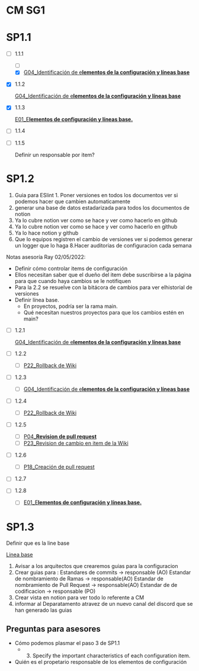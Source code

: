 # CM SG1

# SP1.1

- [ ]  1.1.1
    - [ ]  [](../../CM%20d1afaa87919b4d4cac20797ca676df61/Matriz%20de%20Configuracion%208ef56009a3d545a1a998b4d596eaddb2.csv)
    - [x]  [G04_Identificación de e**lementos de la configuración y líneas base**](../../../../Wiki%204abacc0cd1bc4933b885625597ed9fd1/Departamento%20ACE%20becb686b5f3342a4ad67c49da379b3bb/Guias%20484d71efd4064698ab23f6a2abbf748e/G04_Identificacio%CC%81n%20de%20elementos%20de%20la%20configuraci%2081ed479aea0d45db89846463687d2a6f.md)
- [x]  1.1.2
    
    [G04_Identificación de e**lementos de la configuración y líneas base**](../../../../Wiki%204abacc0cd1bc4933b885625597ed9fd1/Departamento%20ACE%20becb686b5f3342a4ad67c49da379b3bb/Guias%20484d71efd4064698ab23f6a2abbf748e/G04_Identificacio%CC%81n%20de%20elementos%20de%20la%20configuraci%2081ed479aea0d45db89846463687d2a6f.md)
    
- [x]  1.1.3
    
    [E01_E**lementos de configuración y líneas base.**](../../../../Wiki%204abacc0cd1bc4933b885625597ed9fd1/Departamento%20ACE%20becb686b5f3342a4ad67c49da379b3bb/Estandares%206577b6d75d3a4f788a00749c1fa0feee/E01_Elementos%20de%20configuracio%CC%81n%20y%20li%CC%81neas%20base%2014bf0cdb2ba24eb2b0002ae5b08bc493.md) 
    
- [ ]  1.1.4
    
    [](../../CM%20d1afaa87919b4d4cac20797ca676df61/Matriz%20de%20Configuracion%208ef56009a3d545a1a998b4d596eaddb2.csv) 
    
- [ ]  1.1.5
    
    Definir un responsable por item?
    

# SP1.2

1. Guia para ESlint                                                                                                                                 1. Poner versiones en todos los documentos ver si podemos hacer que cambien automaticamente
2. generar una base de datos estadarizada para todos los documentos de notion
3. Ya lo cubre notion ver como se hace y ver como hacerlo en github
4. Ya lo cubre notion ver como se hace y ver como hacerlo en github
5. Ya lo hace notion y github
6. Que lo equipos registren el cambio de versiones ver si podemos generar un logger que lo 	haga
8.Hacer auditorias de configuracion cada semana

Notas asesoría Ray 02/05/2022: 

- Definir cómo controlar items de configuración
- Ellos necesitan saber que el dueño del item debe suscribirse a la página para que cuando haya cambios se le notifiquen
- Para la 2.2 se resuelve con la bitácora de cambios para ver elhistorial de versiones
- Definir línea base.
    - En proyectos, podría ser la rama main.
    - Qué necesitan nuestros proyectos para que los cambios estén en main?
- [ ]  1.2.1
    
    [G04_Identificación de e**lementos de la configuración y líneas base**](../../../../Wiki%204abacc0cd1bc4933b885625597ed9fd1/Departamento%20ACE%20becb686b5f3342a4ad67c49da379b3bb/Guias%20484d71efd4064698ab23f6a2abbf748e/G04_Identificacio%CC%81n%20de%20elementos%20de%20la%20configuraci%2081ed479aea0d45db89846463687d2a6f.md) 
    
- [ ]  1.2.2
    - [ ]  [P22_Rollback de Wiki](../../../../Wiki%204abacc0cd1bc4933b885625597ed9fd1/Departamento%20ACE%20becb686b5f3342a4ad67c49da379b3bb/Procesos%20bc1b4b9263a749d49f2c809adfd71359/P22_Rollback%20de%20Wiki%20bf25946982ff489caa0a189e216fe0f1.md)
- [ ]  1.2.3
    - [ ]  [G04_Identificación de e**lementos de la configuración y líneas base**](../../../../Wiki%204abacc0cd1bc4933b885625597ed9fd1/Departamento%20ACE%20becb686b5f3342a4ad67c49da379b3bb/Guias%20484d71efd4064698ab23f6a2abbf748e/G04_Identificacio%CC%81n%20de%20elementos%20de%20la%20configuraci%2081ed479aea0d45db89846463687d2a6f.md)
- [ ]  1.2.4
    - [ ]  [P22_Rollback de Wiki](../../../../Wiki%204abacc0cd1bc4933b885625597ed9fd1/Departamento%20ACE%20becb686b5f3342a4ad67c49da379b3bb/Procesos%20bc1b4b9263a749d49f2c809adfd71359/P22_Rollback%20de%20Wiki%20bf25946982ff489caa0a189e216fe0f1.md)
- [ ]  1.2.5
    - [ ]  [P04_**Revision de pull request**](../../../../Wiki%204abacc0cd1bc4933b885625597ed9fd1/Departamento%20ACE%20becb686b5f3342a4ad67c49da379b3bb/Procesos%20bc1b4b9263a749d49f2c809adfd71359/P04_Revision%20de%20pull%20request%209d3b4ef1e74a4028b85cb2cf1c30b926.md)
    - [ ]  [P23_Revision de cambio en item de la Wiki](../../../../Wiki%204abacc0cd1bc4933b885625597ed9fd1/Departamento%20ACE%20becb686b5f3342a4ad67c49da379b3bb/Procesos%20bc1b4b9263a749d49f2c809adfd71359/P23_Revision%20de%20cambio%20en%20item%20de%20la%20Wiki%20c8d92fb8afa7421b81f8cdd652b6f100.md)
- [ ]  1.2.6
    - [ ]  [P18_Creación de pull request](../../../../Wiki%204abacc0cd1bc4933b885625597ed9fd1/Departamento%20ACE%20becb686b5f3342a4ad67c49da379b3bb/Procesos%20bc1b4b9263a749d49f2c809adfd71359/P18_Creacio%CC%81n%20de%20pull%20request%20b11c58cb1ce14b42950a56f0b4e618cf.md)
- [ ]  1.2.7
- [ ]  1.2.8
    - [ ]  [E01_E**lementos de configuración y líneas base.**](../../../../Wiki%204abacc0cd1bc4933b885625597ed9fd1/Departamento%20ACE%20becb686b5f3342a4ad67c49da379b3bb/Estandares%206577b6d75d3a4f788a00749c1fa0feee/E01_Elementos%20de%20configuracio%CC%81n%20y%20li%CC%81neas%20base%2014bf0cdb2ba24eb2b0002ae5b08bc493.md)

# SP1.3

Definir que es la line base

[Linea base](CM%20SG1%207440f3f88dc746e9b38ca1c7207bc523/Linea%20base%203614100f9af742af88c9e09bed9a1c71.md)

1. Avisar a los arquitectos que crearemos guias para la configuracion
2. Crear guias para :
Estandares de commits  -> responsable (AO)
Estandar de nombramiento de Ramas -> responsable(AO)
Estandar de nombramiento de Pull Request -> responsable(AO)
Estandar de de codificacion -> responsable (PO)
3. Crear vista en notion para ver todo lo referente a CM
4. informar al Deparatamento atravez de un nuevo canal del discord que se han generado    	las guias

## Preguntas para asesores

- Cómo podemos plasmar el paso 3 de SP1.1
    - 3. Specify the important characteristics of each configuration item.
- Quién es el propetario responsable de los elementos de configuración